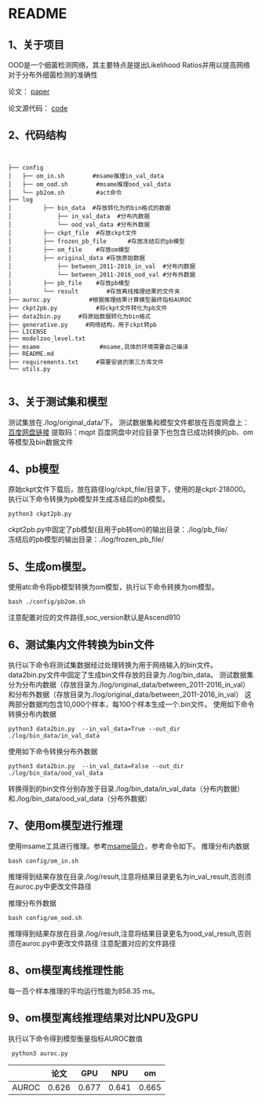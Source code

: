 # README

## 1、关于项目
OOD是一个细菌检测网络，其主要特点是提出Likelihood Ratios并用以提高网络对于分布外细菌检测的准确性

论文： [paper](https://arxiv.org/abs/1906.02845) 

论文源代码： [code](https://github.com/google-research/google-research/tree/master/genomics_ood) 

## 2、代码结构
```


├── config               
│   ├── om_in.sh        #msame推理in_val_data
│   ├── om_ood.sh        #msame推理ood_val_data
│   └── pb2om.sh         #act命令
├── log
│         ├── bin_data  #存放转化为的bin格式的数据
│             ├── in_val_data  #分布内数据 
│             └── ood_val_data #分布外数据
│         ├── ckpt_file  #存放ckpt文件
│         ├── frozen_pb_file      #存放冻结后的pb模型
│         ├── om_file    #存放om模型
│         ├── original_data #存放原始数据
│             ├── between_2011-2016_in_val  #分布内数据 
│             └── between_2011-2016_ood_val #分布外数据
│         ├── pb_file    #存放pb模型
│         └── result        #存放离线推理结果的文件夹
├── auroc.py           #根据推理结果计算模型最终指标AUROC 
├── ckpt2pb.py           #将ckpt文件转化为pb文件 
├── data2bin.py     #将原始数据转化为bin格式
├── generative.py     #网络结构，用于ckpt转pb
├── LICENSE
├── modelzoo_level.txt
├── msame                 #msame,具体的环境需要自己编译
├── README.md
├── requirements.txt     #需要安装的第三方库文件
└── utils.py      


```
## 3、关于测试集和模型

测试集放在./log/original_data/下。
测试数据集和模型文件都放在百度网盘上：[百度网盘链接](https://pan.baidu.com/s/1wDSn-rkcyE2Hjr6lQCxw9w?pwd=mqpt) 
提取码：mqpt
百度网盘中对应目录下也包含已成功转换的pb、om等模型及bin数据文件
## 4、pb模型

原始ckpt文件下载后，放在路径log/ckpt_file/目录下，使用的是ckpt-218000。执行以下命令转换为pb模型并生成冻结后的pb模型。

```
python3 ckpt2pb.py 
```
ckpt2pb.py中固定了pb模型(且用于pb转om)的输出目录：./log/pb_file/ \
冻结后的pb模型的输出目录：./log/frozen_pb_file/


## 5、生成om模型。

使用atc命令将pb模型转换为om模型，执行以下命令转换为om模型。

```
bash ./config/pb2om.sh
```

注意配置对应的文件路径,soc_version默认是Ascend910

## 6、测试集内文件转换为bin文件

执行以下命令将测试集数据经过处理转换为用于网络输入的bin文件。data2bin.py文件中固定了生成bin文件存放的目录为./log/bin_data。
测试数据集分为分布内数据（存放目录为./log/original_data/between_2011-2016_in_val）和分布外数据（存放目录为./log/original_data/between_2011-2016_in_val）
这两部分数据均包含10,000个样本，每100个样本生成一个.bin文件。
使用如下命令转换分布内数据
```
python3 data2bin.py  --in_val_data=True --out_dir ./log/bin_data/in_val_data
```
使用如下命令转换分布外数据
```
python3 data2bin.py  --in_val_data=False --out_dir ./log/bin_data/ood_val_data
```
转换得到的bin文件分别存放于目录./log/bin_data/in_val_data（分布内数据）和./log/bin_data/ood_val_data（分布外数据）
## 7、使用om模型进行推理

使用msame工具进行推理。参考[msame简介](https://gitee.com/ascend/tools/tree/master/msame)，参考命令如下。
推理分布内数据

```
bash config/om_in.sh
```
推理得到结果存放在目录./log/result,注意将结果目录更名为in_val_result,否则须在auroc.py中更改文件路径

推理分布外数据
```
bash config/om_ood.sh
```
推理得到结果存放在目录./log/result,注意将结果目录更名为ood_val_result,否则须在auroc.py中更改文件路径
注意配置对应的文件路径


## 8、om模型离线推理性能

每一百个样本推理的平均运行性能为858.35 ms。


## 9、om模型离线推理结果对比NPU及GPU

执行以下命令得到模型衡量指标AUROC数值

```
 python3 auroc.py
```
|   | 论文 | GPU | NPU | om |
|-------|------|------|------|------|
| AUROC | 0.626 | 0.677 | 0.641 | 0.665 |

